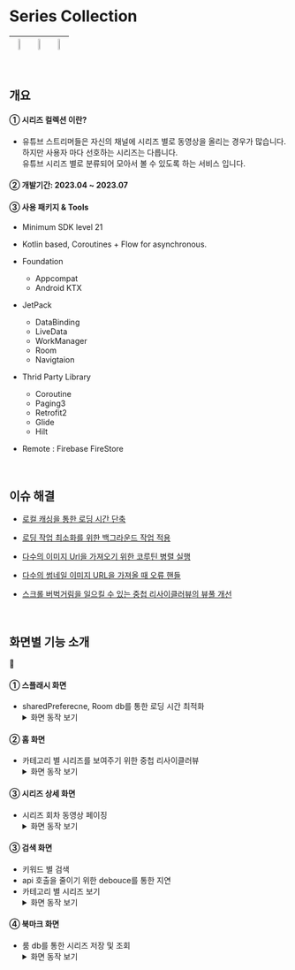 # Series Collection

|<img src="https://github.com/honggi123/series-collection/assets/89631493/78d55852-67e1-4042-866d-3ed326df6763" height="20%"/>|<img width=“20”% src="https://github.com/honggi123/series-collection/assets/89631493/43d20e3a-03f5-40aa-9c12-730c57170ca7" width="20%" height="20%"/>|<img width=“20”% src="https://github.com/honggi123/series-collection/assets/89631493/83ced6b3-4a0d-4be9-b784-fb9d343af29c" width="20%" height="20%"/>
|----|----|----|

<br>

## 개요

#### ➀ 시리즈 컬렉션 이란?

- 유튜브 스트리머들은 자신의 채널에 시리즈 별로 동영상을 올리는 경우가 많습니다. 하지만 사용자 마다 선호하는 시리즈는 다릅니다. <br> 유튜브 시리즈 별로 분류되어 모아서 볼 수 있도록 하는 서비스 입니다.

#### ➁ 개발기간: 2023.04 ~ 2023.07

#### ➂ 사용 패키지 & Tools

* Minimum SDK level 21
* Kotlin based, Coroutines + Flow for asynchronous.
* Foundation
  - Appcompat
  - Android KTX

* JetPack
  - DataBinding
  - LiveData
  - WorkManager
  - Room
  - Navigtaion

* Thrid Party Library
  - Coroutine
  - Paging3
  - Retrofit2 
  - Glide
  - Hilt
    
* Remote : Firebase FireStore

<br>

## 이슈 해결
- [로컬 캐싱을 통한 로딩 시간 단축](https://velog.io/@kkk7526/%EB%A1%9C%EC%BB%AC-%EC%BA%90%EC%8B%B1%EC%9D%84-%ED%86%B5%ED%95%9C-%EB%A1%9C%EB%94%A9-%EC%8B%9C%EA%B0%84-%EB%8B%A8%EC%B6%95)

- [로딩 작업 최소화를 위한 백그라운드 작업 적용](https://velog.io/@kkk7526/%EB%A1%9C%EB%94%A9-%EC%9E%91%EC%97%85-%EC%B5%9C%EC%86%8C%ED%99%94%EB%A5%BC-%EC%9C%84%ED%95%9C-%EB%B0%B1%EA%B7%B8%EB%9D%BC%EC%9A%B4%EB%93%9C-%EC%9E%91%EC%97%85-%EC%A0%81%EC%9A%A9)

- [다수의 이미지 Url을 가져오기 위한 코루틴 병렬 실행](https://velog.io/@kkk7526/%EB%8B%A4%EC%88%98%EC%9D%98-%EC%9D%B4%EB%AF%B8%EC%A7%80-Url%EC%9D%84-%EA%B0%80%EC%A0%B8%EC%98%A4%EA%B8%B0-%EC%9C%84%ED%95%9C-%EC%BD%94%EB%A3%A8%ED%8B%B4-%EB%B3%91%EB%A0%AC-%EC%8B%A4%ED%96%89-5sxukj7g)

- [다수의 썸네일 이미지 URL을 가져올 때 오류 핸들](https://velog.io/@kkk7526/%EB%8B%A4%EC%88%98%EC%9D%98-%EC%9D%B4%EB%AF%B8%EC%A7%80-Url%EC%9D%84-%EA%B0%80%EC%A0%B8%EC%98%A4%EA%B8%B0-%EC%9C%84%ED%95%9C-%EC%BD%94%EB%A3%A8%ED%8B%B4-%EB%B3%91%EB%A0%AC-%EC%8B%A4%ED%96%89/)

- [스크롤 버벅거림을 일으킬 수 있는 중첩 리사이클러뷰의 뷰풀 개선](https://velog.io/@kkk7526/%EC%8A%A4%ED%81%AC%EB%A1%A4-%EB%B2%84%EB%B2%85%EA%B1%B0%EB%A6%BC%EC%9D%84-%EC%9D%BC%EC%9C%BC%ED%82%AC-%EC%88%98-%EC%9E%88%EB%8A%94-%EC%A4%91%EC%B2%A9-%EB%A6%AC%EC%82%AC%EC%9D%B4%ED%81%B4%EB%9F%AC%EB%B7%B0%EC%9D%98-%EB%B7%B0%ED%92%80-%EA%B0%9C%EC%84%A0) 

<br>

## 화면별 기능 소개

🚧

#### ➀ 스플래시 화면

- sharedPreferecne, Room db를 통한 로딩 시간 최적화 <details>
  <summary>  화면 동작 보기</summary>
  <img src="https://github.com/honggi123/series-collection/assets/89631493/6416b5a1-eb93-4f83-8568-14294d6b903d" width="230px" height="500px"/>
</details>

#### ➁ 홈 화면
- 카테고리 별 시리즈를 보여주기 위한 중첩 리사이클러뷰 <details>
   <summary>  화면 동작 보기</summary>
       <img src="https://github.com/honggi123/series-collection/assets/89631493/9ac3b535-b2fc-48b9-90d8-475383af3e2b" width="230px" height="500px"/>
  </details>

#### ➂ 시리즈 상세 화면
  - 시리즈 회차 동영상 페이징 <details>
     <summary>  화면 동작 보기</summary>
      <img src="https://github.com/honggi123/series-collection/assets/89631493/479130c2-17e4-476b-ab40-b0bd6e80e970" width="230px" height="500px"/>
    </details>

#### ➂ 검색 화면
 - 키워드 별 검색 
 - api 호출을 줄이기 위한 debouce를 통한 지연 
 - 카테고리 별 시리즈 보기 <details>
     <summary>  화면 동작 보기</summary>
     <img src="https://github.com/honggi123/series-collection/assets/89631493/56652ec7-49a2-4a28-afdf-07ce757499d4" width="230px" height="500px"/>
   </details>


#### ➃ 북마크 화면
 - 룸 db를 통한 시리즈 저장 및 조회 <details>
   <summary>  화면 동작 보기<br>
   </summary>
     <img src="https://github.com/honggi123/series-collection/assets/89631493/3e6c074c-28fd-4e28-905e-85bc0bf190ee" width="230px" height="500px"/>
 </details>




